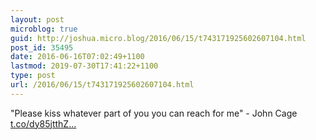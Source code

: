 ```yaml
---
layout: post
microblog: true
guid: http://joshua.micro.blog/2016/06/15/t743171925602607104.html
post_id: 35495
date: 2016-06-16T07:02:49+1100
lastmod: 2019-07-30T17:41:22+1100
type: post
url: /2016/06/15/t743171925602607104.html
---
```

"Please kiss whatever part of you you can reach for me" - John Cage [t.co/dy85jtthZ...](https://t.co/dy85jtthZI)
